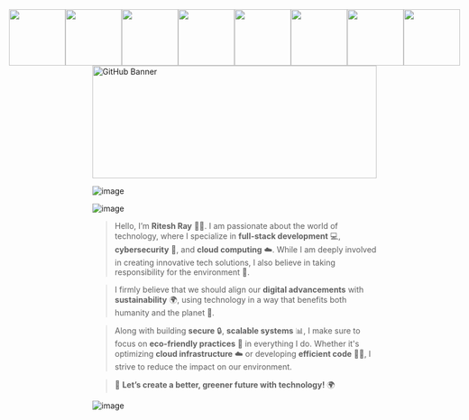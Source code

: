 <div style="display: flex; justify-content: center; align-items: center; gap: 0; margin: 0;">
  <img src="https://i.gifer.com/origin/98/98eda5b292bc33c779b8499d656f90ad_w200.gif" width="100" style="margin: 0;">
  <img src="https://i.gifer.com/origin/98/98eda5b292bc33c779b8499d656f90ad_w200.gif" width="100" style="margin: 0;">
  <img src="https://i.gifer.com/origin/98/98eda5b292bc33c779b8499d656f90ad_w200.gif" width="100" style="margin: 0;">
  <img src="https://i.gifer.com/origin/98/98eda5b292bc33c779b8499d656f90ad_w200.gif" width="100" style="margin: 0;">
  <img src="https://i.gifer.com/origin/98/98eda5b292bc33c779b8499d656f90ad_w200.gif" width="100" style="margin: 0;">
  <img src="https://i.gifer.com/origin/98/98eda5b292bc33c779b8499d656f90ad_w200.gif" width="100" style="margin: 0;">
  <img src="https://i.gifer.com/origin/98/98eda5b292bc33c779b8499d656f90ad_w200.gif" width="100" style="margin: 0;">
  <img src="https://i.gifer.com/origin/98/98eda5b292bc33c779b8499d656f90ad_w200.gif" width="100" style="margin: 0;">
</div>

<img src="https://www.itfm.nl/wp-content/themes/itfm/images/fallback.jpg" alt="GitHub Banner" width="100%" height="200">

![image](https://github.com/user-attachments/assets/aeb2b7c3-4a2d-4ae6-9bf8-8dabe06a2eb5)

![image](https://github.com/user-attachments/assets/60d58b6a-3fe1-4c2f-86d2-0a9131908fbe)


> Hello, I’m **Ritesh Ray** 👨‍💻. I am passionate about the world of technology, where I specialize in **full-stack development** 💻, **cybersecurity** 🔐, and **cloud computing** ☁️. While I am deeply involved in creating innovative tech solutions, I also believe in taking responsibility for the environment 🌱. 

> I firmly believe that we should align our **digital advancements** with **sustainability** 🌍, using technology in a way that benefits both humanity and the planet 🌿.

> Along with building **secure** 🔒, **scalable systems** 📊, I make sure to focus on **eco-friendly practices** 🌱 in everything I do. Whether it's optimizing **cloud infrastructure** ☁️ or developing **efficient code** 🧑‍💻, I strive to reduce the impact on our environment.

> 🌱 **Let’s create a better, greener future with technology!** 🌍


![image](https://github.com/user-attachments/assets/531e0f2f-465f-4f0a-b4ea-d19a278ac64c)

